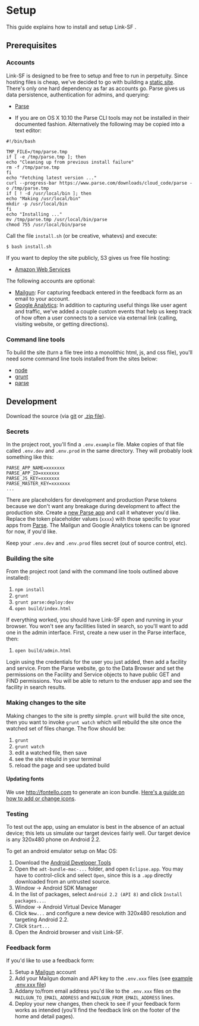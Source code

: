 # Setup

This guide explains how to install and setup Link-SF .

## Prerequisites

### Accounts

Link-SF is designed to be free to setup and free to run in perpetuity. Since hosting files is cheap, we've decided to go with building a [static site](https://en.wikipedia.org/wiki/Static_web_page). There's only one hard dependency as far as accounts go. Parse gives us data persistence, authentication for admins, and querying:

* [Parse](https://parse.com/#signup)

* If you are on OS X 10.10 the Parse CLI tools may not be installed in their documented fashion. Alternatively the following may be copied into a text editor:

```
#!/bin/bash

TMP_FILE=/tmp/parse.tmp
if [ -e /tmp/parse.tmp ]; then
echo "Cleaning up from previous install failure"
rm -f /tmp/parse.tmp
fi
echo "Fetching latest version ..."
curl --progress-bar https://www.parse.com/downloads/cloud_code/parse -o /tmp/parse.tmp
if [ ! -d /usr/local/bin ]; then
echo "Making /usr/local/bin"
mkdir -p /usr/local/bin
fi
echo "Installing ..."
mv /tmp/parse.tmp /usr/local/bin/parse
chmod 755 /usr/local/bin/parse
```

Call the file ```install.sh``` (or be creative, whatevs) and execute:

```
$ bash install.sh
```

If you want to deploy the site publicly, S3 gives us free file hosting:

* [Amazon Web Services](http://aws.amazon.com/s3/?nc1=h_l2_sc)

The following accounts are optional:

* [Mailgun](http://www.mailgun.com/): For capturing feedback entered in the feedback form as an email to your account.
* [Google Analytics](http://www.google.com/analytics/): In addition to capturing useful things like user agent and traffic, we've added a couple custom events that help us keep track of how often a user connects to a service via external link (calling, visiting website, or getting directions).

### Command line tools

To build the site (turn a file tree into a monolithic html, js, and css file), you'll need some command line tools installed from the sites below:

* [node](http://nodejs.org/)
* [grunt](http://gruntjs.com/)
* [parse](https://www.parse.com/docs/cloud_code_guide)

## Development

Download the source (via [git](git@github.com:zendesk/linksf.git) or [.zip file](https://github.com/zendesk/linksf/archive/master.zip)).

### Secrets

In the project root, you'll find a `.env.example` file. Make copies of that file called `.env.dev` and `.env.prod` in the same directory. They will probably look something like this:

```
PARSE_APP_NAME=xxxxxxx
PARSE_APP_ID=xxxxxxx
PARSE_JS_KEY=xxxxxxx
PARSE_MASTER_KEY=xxxxxxx
...
```

There are placeholders for development and production Parse tokens because we don't want any breakage during development to affect the production site. Create a [new Parse app](https://parse.com/apps/new) and call it whatever you'd like. Replace the token placeholder values (`xxxx`) with those specific to your apps from [Parse](https://parse.com/account/keys). The Mailgun and Google Analytics tokens can be ignored for now, if you'd like.

Keep your `.env.dev` and `.env.prod` files secret (out of source control, etc).

### Building the site

From the project root (and with the command line tools outlined above installed):

1. `npm install`
1. `grunt`
1. `grunt parse:deploy:dev`
1. `open build/index.html`

If everything worked, you should have Link-SF open and running in your browser. You won't see any facilities listed in search, so you'll want to add one in the admin interface. First, create a new user in the Parse interface, then:

1. `open build/admin.html`

Login using the credentials for the user you just added, then add a facility and service. From the Parse website, go to the Data Browser and set the permissions on the Facility and Service objects to have public GET and FIND permissions. You will be able to return to the enduser app and see the facility in search results.

### Making changes to the site

Making changes to the site is pretty simple. `grunt` will build the site once, then you want to invoke `grunt watch` which will rebuild the site once the watched set of files change. The flow should be:

1. `grunt`
1. `grunt watch`
1. edit a watched file, then save
1. see the site rebuild in your terminal
1. reload the page and see updated build

#### Updating fonts

We use http://fontello.com to generate an icon bundle. [Here's a guide on how to add or change icons](https://github.com/zendesk/linksf/blob/master/docs/ICONS.md).

### Testing

To test out the app, using an emulator is best in the absence of an actual device; this lets us simulate our target devices fairly well. Our target device is any 320x480 phone on Android 2.2.

To get an android emulator setup on Mac OS:

1. Download the [Android Developer Tools](https://developer.android.com/sdk/index.html#download)
1. Open the `adt-bundle-mac-...` folder, and open `Eclipse.app`. You may have to control-click and select `Open`, since this is a `.app` directly downloaded from an untrusted source.
1. Window -> Android SDK Manager
1. In the list of packages, select `Android 2.2 (API 8)` and click `Install packages...`.
1. Window -> Android Virtual Device Manager
1. Click `New...` and configure a new device with 320x480 resolution and targeting Android 2.2.
1. Click `Start...`
1. Open the Android browser and visit Link-SF.

### Feedback form

If you'd like to use a feedback form:

1. Setup a [Mailgun](http://www.mailgun.com/) account
2. Add your Mailgun domain and API key to the `.env.xxx` files (see [example .env.xxx file](https://github.com/zendesk/linksf/blob/master/.env.example))
3. Addany to/from email address you'd like to the `.env.xxx` files on the `MAILGUN_TO_EMAIL_ADDRESS` and `MAILGUN_FROM_EMAIL_ADDRESS` lines.
4. Deploy your new changes, then check to see if your feedback form works as intended (you'll find the feedback link on the footer of the home and detail pages).
